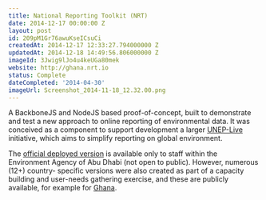 ```yaml
---
title: National Reporting Toolkit (NRT)
date: 2014-12-17 00:00:00 Z
layout: post
id: 209pM1Gr76awuKseICsuCi
createdAt: 2014-12-17 12:33:27.794000000 Z
updatedAt: 2014-12-18 14:49:56.806000000 Z
imageId: 3Jwig9lJo4u4keUGa80mek
website: http://ghana.nrt.io
status: Complete
dateCompleted: '2014-04-30'
imageUrl: Screenshot_2014-11-18_12.32.00.png
---
```


A BackboneJS and NodeJS based proof-of-concept, built to demonstrate and test a new approach to online reporting of environmental data. It was conceived as a component to support development a larger [UNEP-Live](http://uneplive.unep.org) initiative, which aims to simplify reporting on global environment. 

The [official deployed version](http://nrt-beta.ead.ae) is available only to staff within the Environment Agency of Abu Dhabi (not open to public). However, numerous (12+) country- specific versions were also created as part of a capacity building and user-needs gathering exercise, and these are publicly available, for example for [Ghana](http://ghana.nrt.io).